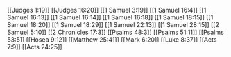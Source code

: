 [[Judges 1:19]]
[[Judges 16:20]]
[[1 Samuel 3:19]]
[[1 Samuel 16:4]]
[[1 Samuel 16:13]]
[[1 Samuel 16:14]]
[[1 Samuel 16:18]]
[[1 Samuel 18:15]]
[[1 Samuel 18:20]]
[[1 Samuel 18:29]]
[[1 Samuel 22:13]]
[[1 Samuel 28:15]]
[[2 Samuel 5:10]]
[[2 Chronicles 17:3]]
[[Psalms 48:3]]
[[Psalms 51:11]]
[[Psalms 53:5]]
[[Hosea 9:12]]
[[Matthew 25:41]]
[[Mark 6:20]]
[[Luke 8:37]]
[[Acts 7:9]]
[[Acts 24:25]]
